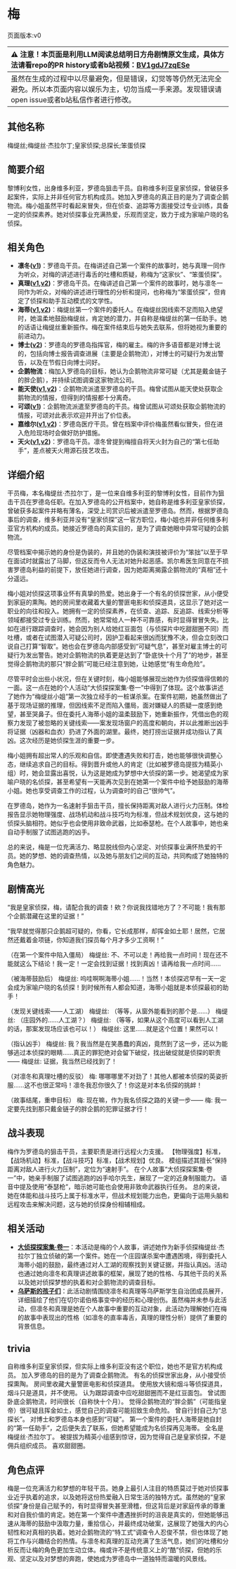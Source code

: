 # 梅
页面版本:v0
 

| :warning: 注意！本页面是利用LLM阅读总结明日方舟剧情原文生成，具体方法请看repo的PR history或者b站视频：[BV1gdJ7zqESe](https://www.bilibili.com/video/BV1gdJ7zqESe/)         |
|:----------------------------|
| 虽然在生成的过程中以尽量避免，但是错误，幻觉等等仍然无法完全避免。所以本页面内容以娱乐为主，切勿当成一手来源。发现错误请open issue或者b站私信作者进行修改。|



## 其他名称
梅缇丝;梅缇丝·杰拉尔丁;皇家侦探;总探长;笨蛋侦探
## 简要介绍
黎博利女性，出身维多利亚，罗德岛狙击干员。自称维多利亚皇家侦探，曾破获多起案件，实际上并非任何官方机构成员。她加入罗德岛的真正目的是为了调查企鹅物流。梅小姐虽然平时看起来冒失，但在侦查、追踪等方面接受过专业训练，具备一定的侦探素养。她对侦探事业充满热爱，乐观而坚定，致力于成为家喻户晓的名侦探。
## 相关角色
-   **凛冬([v1](char_115_headbr.md))**：罗德岛干员。在梅讲述自己第一个案件的故事时，她与真理一同作为听众，对梅的讲述进行毒舌的吐槽和质疑，称梅为“这家伙”、“笨蛋侦探”。
-   **真理([v1](char_195_glassb.md),[v2](../char_v3/char_195_glassb.md))**：罗德岛干员。在梅讲述自己第一个案件的故事时，她与凛冬一同作为听众，对梅的讲述进行理性的分析和提问，也称梅为“笨蛋侦探”，但肯定了侦探和助手互动模式的文学性。
-   **海蒂([v1](char_4045_heidi.md),[v2](../char_v3/char_4045_heidi.md))**：梅缇丝第一个案件的委托人。在梅缇丝因线索不足而陷入绝望时，她温柔地鼓励梅缇丝，肯定她的潜力，并自称是梅缇丝的第一任助手。她的话语让梅缇丝重新振作。梅在案件结束后与她失去联系，但将她视为重要的前进动力。
-   **博士([v2](../char_v3/extended_char_bo_shi.md))**：罗德岛的罗德岛指挥官，梅的雇主。梅的许多语音都是对博士说的，包括向博士报告调查进展（主要是企鹅物流），对博士的可疑行为发出警告，以及在节假日向博士问好。
-   **企鹅物流**：梅加入罗德岛的目标，她认为企鹅物流非常可疑（尤其是戴金链子的胖企鹅），并持续试图调查这家物流公司。
-   **能天使([v1](char_103_angel.md),[v2](../char_v3/char_103_angel.md))**：企鹅物流派遣至罗德岛的干员。梅曾试图从能天使处获取企鹅物流的情报，但得到的情报都十分离奇。
-   **可颂([v1](char_201_moeshd.md))**：企鹅物流派遣至罗德岛的干员。梅曾试图从可颂处获取企鹅物流的情报，可颂对此表示欢迎并开出了价位表。
-   **嘉维尔([v1](char_187_ccheal.md),[v2](../char_v3/char_187_ccheal.md))**：罗德岛医疗干员。曾在档案中评价梅虽然看似冒失，但在进入危险现场时会做好防护措施。
-   **天火([v1](char_166_skfire.md),[v2](../char_v3/char_166_skfire.md))**：罗德岛干员。凛冬曾提到梅擅自将天火封为自己的“第七任助手”，差点被天火用源石技艺攻击。
## 详细介绍
干员梅，本名梅缇丝·杰拉尔丁，是一位来自维多利亚的黎博利女性，目前作为狙击干员在罗德岛任职。在加入罗德岛的公开档案中，她自称是维多利亚皇家侦探，曾破获多起案件并略有薄名，深受上司赏识后被派遣至罗德岛。然而，根据罗德岛事后的调查，维多利亚并没有“皇家侦探”这一官方职位，梅小姐也并非任何维多利亚官方机构的成员。她接近罗德岛的真实目的，是为了调查她眼中异常可疑的企鹅物流。

尽管档案中揭示她的身份是伪装的，并且她的伪装和演技被评价为“笨拙”以至于早在面试时就露出了马脚，但这反而令人无法对她升起恶感。凯尔希医生同意在不损害罗德岛利益的前提下，放任她进行调查，因为她距离揭露企鹅物流的“真相”还十分遥远。

梅小姐对侦探这项事业怀有真挚的热爱。她出身于一个有名的侦探世家，从小便受到家庭的熏陶。她的房间里收藏着大量的警匪电影和侦探道具，这显示了她对这一职业的向往和投入。她拥有一定的侦探素养，在侦查、追踪、反追踪、线索分析等领域都接受过专业训练。然而，她常常给人一种不可靠感，有时显得冒冒失失。比如在进行跟踪调查时，她会因为别人给她红豆面包（与侦探片中吃甜甜圈不同）而吐槽，或者在试图潜入可疑公司时，因护卫看起来很凶而犹豫不决，但会立刻改口说自己打算“智取”。她也会在罗德岛内部感受到“可疑气息”，甚至对雇主博士的可疑行为发出警告。她对企鹅物流的执着更是达到了“卧底快十个月了”的地步，甚至觉得企鹅物流的那只“胖企鹅”可能已经注意到她，让她感觉“有生命危险”。

尽管平时会出些小状况，但在关键时刻，梅小姐能够展现出她作为侦探值得信赖的一面。这一点在她的个人活动“大侦探探案集·卷一”中得到了体现。这个故事讲述了她作为“梅缇丝小姐”第一次独立经手的一桩谋杀案。在案件初期，她虽然做出了基于现场证据的推理，但因线索不足而陷入僵局，面对嫌疑人的质疑一度感到绝望，甚至哭鼻子。但在委托人海蒂小姐的温柔鼓励下，她重新振作，凭借出色的观察力发现了被忽略的关键线索——案发现场窗户的高度和朝向，并以此推断出凶手将证据（凶器和血衣）扔进了外面的湖里。最终，她打捞出证据并成功指认了真凶。这次经历是她侦探生涯的重要一步。

梅小姐拥有超出常人的乐观和自信。即使遭遇失败和打击，她也能够很快调整心态，继续追求自己的目标。得到晋升或他人的肯定（比如被罗德岛提拔为精英小组）时，她会显露出喜悦，认为这是她成为梦想中大侦探的第一步。她渴望成为家喻户晓的名侦探，甚至希望有一天能再次见到在她第一个案件中给予她鼓励的海蒂小姐。她也享受调查工作的过程，认为调查时的自己“很帅气”。

在罗德岛，她作为一名速射手狙击干员，擅长保持距离对敌人进行火力压制。体检报告显示她物理强度、战场机动和战斗技巧均为标准，但战术规划优良，这与她的侦探头脑相符。她似乎也会使用非致命武器，比如泰瑟枪。在个人故事中，她也亲自动手制服了试图逃跑的凶手。

总的来说，梅是一位充满活力、略显脱线但内心坚定、对侦探事业满怀热爱的干员。她的梦想、她的调查热情，以及她与朋友们之间的互动，共同构成了她独特的角色魅力。
## 剧情高光
“我是皇家侦探，梅，请配合我的调查！欸？你说我找错地方了？不可能！我有那个企鹅潜藏在这里的证据！”

“我早就觉得那只企鹅超可疑的，你看，它长成那样，却挥金如土耶！居然，它居然还戴着金项链，你知道我们探员每个月才多少工资啊！”

（在第一个案件中陷入僵局）
梅缇丝: 不、不可以走！再给我一点时间！现在还不能就这么下结论！我一定！一定会找到证据！找到真凶！请再给我一点时间......

（被海蒂鼓励后）
梅缇丝: 呜哇啊啊海蒂小姐......！当然！本侦探迟早有一天一定会成为家喻户晓的名侦探！到时候所有人都会知道，海蒂小姐就是本侦探最初的助手！

（发现关键线索——人工湖）
梅缇丝: （等等，从窗外能看到的那个是......）
梅缇丝: （庄园外的......人工湖？）
梅缇丝: （等等，如果从这个高度可以看到人工湖的话，那案发现场应该也可以！）
梅缇丝: 这里......就是这个位置！果然可以！

（指认凶手）
梅缇丝: 我？我当然是在笑愚蠢的真凶，竟然到了这一步，还以为能够逃过本侦探的眼睛......真正的罪犯绝对会留下破绽，找出破绽就是侦探的职责——
梅缇丝: 证据，我当然已经找到了！

（对凛冬和真理吐槽的反驳）
梅: 哪哪哪里不对劲了！其他人都被本侦探的英姿折服......这不也很正常吗！凛冬我忍你很久了！你这是对本名侦探的挑衅！

（故事结尾，重申目标）
梅: 现在嘛，作为我名侦探之路的关键一步——
梅: 我一定要先找到那只戴金链子的胖企鹅的犯罪证据才行！
## 战斗表现
梅作为罗德岛的狙击干员，主要职责是进行远程火力支援。
【物理强度】标准，【战场机动】标准，【战斗技巧】标准，【战术规划】优良。
模组描述其擅长“保持距离对敌人进行火力压制”，定位为“速射手”。
在个人故事“大侦探探案集·卷一”中，她亲手制服了试图逃跑的凶手哈尔先生，展现了一定的近身制服能力。
语音中提及使用“泰瑟枪”，暗示她可能也会使用非致命武器执行任务。
总的来说，她在体能和战斗技巧上属于标准水平，但战术规划能力出色，更偏向于运用头脑和远程攻击来解决问题，这与她的侦探身份相辅相成。
## 相关活动
-   **[大侦探探案集·卷一](../stories/story_mm_set_1.md)**：本活动是梅的个人故事，讲述她作为新手侦探梅缇丝·杰拉尔丁独立侦破的第一个案件。她在一个庄园谋杀案中遭遇困境，得到委托人海蒂小姐的鼓励，最终通过对人工湖的观察找到关键证据，并指认真凶。活动也通过她向凛冬和真理讲述故事的框架，展现了她的性格、与其他干员的关系以及她对侦探梦想的执着和对企鹅物流的调查目标。
-   **[乌萨斯的孩子们](../stories/act10d5.md)**：此活动剧情围绕凛冬和真理等乌萨斯学生自治团成员展开，详细描绘了他们在切尔诺伯格事变中的经历和心理创伤。虽然梅并未参与此活动，但凛冬和真理是她在个人故事中重要的互动对象，此活动为理解她们在梅的故事中表现出的性格（如凛冬的直率毒舌，真理的理性分析）提供了重要的背景信息。
## trivia
自称维多利亚皇家侦探，但实际上维多利亚没有这个职位，她也不是官方机构成员。
加入罗德岛的目的是为了调查企鹅物流。
有名的侦探世家出身，从小接受侦探熏陶。
房间里收藏大量警匪电影和侦探道具。
使用放大镜和烟斗等侦探道具，烟斗只是道具，并不使用。
认为跟踪调查中应吃甜甜圈而不是红豆面包。
曾试图卧底企鹅物流，时间很长（自称快十个月）。
觉得企鹅物流的“胖企鹅”（可能指皇帝）很可疑且挥金如土，感觉自己的调查可能招致生命危险。
曾自行封自己为“总探长”。
对博士和罗德岛本身也感到“可疑”。
第一个案件的委托人海蒂是她自封的“第一任助手”，之后便失去了联系，但她希望能成为名侦探再见海蒂。
全名是梅缇丝·杰拉尔丁。
被提拔为精英小组感到惊讶，因为觉得自己是皇家侦探，不是佣兵组织成员。
喜欢甜甜圈。
## 角色点评
梅是一位充满活力和梦想的年轻干员。她身上最引人注目的特质莫过于她对侦探事业近乎执着的追求，以及她将这份热爱融入日常生活的独特方式。虽然她的“皇家侦探”身份是自己赋予的，有时显得冒失甚至滑稽，但这背后是对家庭传承的尊重和对自我价值的肯定。她在第一个案件中遭遇挫折时的沮丧是真实的，但她能够迅速从海蒂的鼓励中汲取力量，重拾信心，并最终成功破案，这展现了她强大的内心韧性和对真相的执着。她对企鹅物流的“特工式”调查令人忍俊不禁，但也体现了她将工作与兴趣结合的热情。与凛冬和真理的互动充满了生活气息，她们的吐槽和分析反而让梅的角色更加生动立体。梅或许不是传统意义上的“酷”侦探，但她的乐观、坚定以及对梦想的奔跑，使她成为罗德岛中一道独特而温暖的风景线。